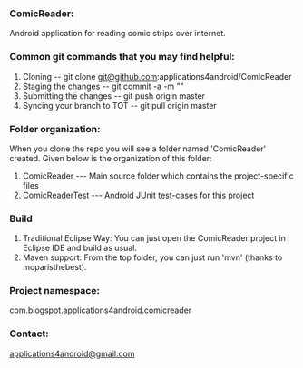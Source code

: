### ComicReader:
Android application for reading comic strips over internet.

### Common git commands that you may find helpful:
1. Cloning -- git clone git@github.com:applications4android/ComicReader
2. Staging the changes -- git commit -a -m "<message>"
3. Submitting the changes -- git push origin master
4. Syncing your branch to TOT -- git pull origin master

### Folder organization:
When you clone the repo you will see a folder named 'ComicReader' created.
Given below is the organization of this folder:

1. ComicReader        --- Main source folder which contains the project-specific files
2. ComicReaderTest    --- Android JUnit test-cases for this project

### Build
1. Traditional Eclipse Way:
 You can just open the ComicReader project in Eclipse IDE and build as usual.
2. Maven support:
 From the top folder, you can just run 'mvn' (thanks to moparisthebest).

### Project namespace:
com.blogspot.applications4android.comicreader

### Contact:
applications4android@gmail.com
